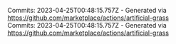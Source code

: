 Commits: 2023-04-25T00:48:15.757Z - Generated via https://github.com/marketplace/actions/artificial-grass
<br>
Commits: 2023-04-25T00:48:15.757Z - Generated via https://github.com/marketplace/actions/artificial-grass
<br>

